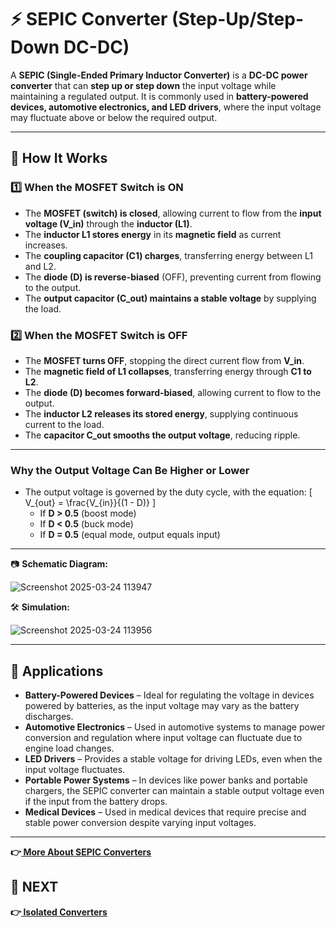 # ⚡ SEPIC Converter (Step-Up/Step-Down DC-DC)  

A **SEPIC (Single-Ended Primary Inductor Converter)** is a **DC-DC power converter** that can **step up or step down** the input voltage while maintaining a regulated output. It is commonly used in **battery-powered devices, automotive electronics, and LED drivers**, where the input voltage may fluctuate above or below the required output.

---

## 🔹 How It Works  

### **1️⃣ When the MOSFET Switch is ON**  
- The **MOSFET (switch) is closed**, allowing current to flow from the **input voltage (V_in)** through the **inductor (L1)**.  
- The **inductor L1 stores energy** in its **magnetic field** as current increases.  
- The **coupling capacitor (C1) charges**, transferring energy between L1 and L2.  
- The **diode (D) is reverse-biased** (OFF), preventing current from flowing to the output.  
- The **output capacitor (C_out) maintains a stable voltage** by supplying the load.  

### **2️⃣ When the MOSFET Switch is OFF**  
- The **MOSFET turns OFF**, stopping the direct current flow from **V_in**.  
- The **magnetic field of L1 collapses**, transferring energy through **C1 to L2**.  
- The **diode (D) becomes forward-biased**, allowing current to flow to the output.  
- The **inductor L2 releases its stored energy**, supplying continuous current to the load.  
- The **capacitor C_out smooths the output voltage**, reducing ripple.  

---

### Why the Output Voltage Can Be Higher or Lower
- The output voltage is governed by the duty cycle, with the equation:
  \[ V_{out} = \frac{V_{in}}{(1 - D)} \]
  - If **D > 0.5** (boost mode)  
  - If **D < 0.5** (buck mode)  
  - If **D = 0.5** (equal mode, output equals input)

---

📷 **Schematic Diagram:**  

![Screenshot 2025-03-24 113947](https://github.com/user-attachments/assets/f6ecfeee-1284-4577-b465-05aaceb3fc00)

🛠 **Simulation:** 

![Screenshot 2025-03-24 113956](https://github.com/user-attachments/assets/024d3b41-bdc2-4891-93b7-631457af5c8c)

---

## 📌 Applications  
- **Battery-Powered Devices** – Ideal for regulating the voltage in devices powered by batteries, as the input voltage may vary as the battery discharges.  
- **Automotive Electronics** – Used in automotive systems to manage power conversion and regulation where input voltage can fluctuate due to engine load changes.  
- **LED Drivers** – Provides a stable voltage for driving LEDs, even when the input voltage fluctuates.  
- **Portable Power Systems** – In devices like power banks and portable chargers, the SEPIC converter can maintain a stable output voltage even if the input from the battery drops.  
- **Medical Devices** – Used in medical devices that require precise and stable power conversion despite varying input voltages.

---
**👉[ More About SEPIC Converters ](https://www.monolithicpower.com/en/learning/mpscholar/power-electronics/dc-dc-converters/sepic-converters)**

## 🔹 NEXT
**👉[ Isolated Converters ](../Isolated_Converter)**
